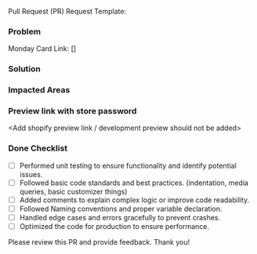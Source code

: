 Pull Request (PR) Request Template:

### Problem
<Provide a brief overview of the problem or task that this PR addresses.>

Monday Card Link: [<attach link here>]

### Solution
<Briefly describe what was implemented and how it solves the problem.>

<Visual representation or screenshots>

### Impacted Areas
<Explain other areas of the application that could be affected by this change.>

### Preview link with store password
<Add shopify preview link / development preview should not be added>

### Done Checklist
- [ ] Performed unit testing to ensure functionality and identify potential issues.
- [ ] Followed basic code standards and best practices. (indentation, media queries, basic customizer things)
- [ ] Added comments to explain complex logic or improve code readability.
- [ ] Followed Naming conventions and proper variable declaration.
- [ ] Handled edge cases and errors gracefully to prevent crashes.
- [ ] Optimized the code for production to ensure performance.

Please review this PR and provide feedback. Thank you!
